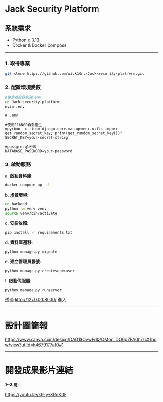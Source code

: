 # Jack Security Platform

## 系統需求

- Python ≥ 3.13
- Docker & Docker Compose

---

### 1. 取得專案

```bash
git clone https://github.com/wick10rt/Jack-security-platform.git
```

### 2. 配置環境變數

```bash
#專案根目錄創建.env
cd Jack-security-platform
nvim .env
```

```dotenv
# .env

#使用DJANGO自動產生
#python -c "from django.core.management.utils import get_random_secret_key; print(get_random_secret_key())"
SECRET_KEY=your-secret-string

#postgresql密碼
DATABASE_PASSWORD=your-password
```

### 3. 啟動服務

a. **啟動資料庫**:

```bash
docker-compose up -d
```

b. **虛擬環境**:

```bash
cd backend
python -m venv venv
source venv/bin/activate
```

c. **安裝依賴**:

```bash
pip install -r requirements.txt
```

d. **資料庫遷移**:

```bash
python manage.py migrate
```

e. **建立管理員帳號**:

```bash
python manage.py createsuperuser
```

f. **啟動伺服器**:

```bash
python manage.py runserver
```

透過 http://127.0.0.1:8000/ 進入

---

# 設計圖簡報

https://www.canva.com/design/DAG19OvwFdQ/OMonLDO6pZEA0hrzcX1bcw/view?utlId=h4679177af0#1

---

# 開發成果影片連結

**1~3 周**:

https://youtu.be/k9-yvXRnK0E
